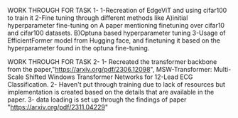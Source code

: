 WORK THROUGH FOR TASK 1-
1-Recreation of EdgeViT and using cifar100 to train it
2-Fine tuning through different methods like
	A)initial hyperparameter fine-tuning on A paper mentioning finetuning over cifar10 and cifar100 datasets.
	B)Optuna based hyperparameter tuning
3-Usage of EfficientFormer model from Hugging face, and finetuning it based on the hyperparameter found in the optuna fine-tuning.

WORK THROUGH FOR TASK 2-
1- Recreated the transformer backbone from the paper,"https://arxiv.org/pdf/2306.12098", MSW-Transformer: Multi-Scale Shifted Windows
Transformer Networks for 12-Lead ECG Classification.
2- Haven't put through training due to lack of resources but implementation is created based on the details that are available in the paper.
3- data loading is set up through the findings of paper "https://arxiv.org/pdf/2311.04229"
